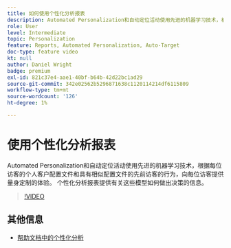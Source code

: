 ```yaml
---
title: 如何使用个性化分析报表
description: Automated Personalization和自动定位活动使用先进的机器学习技术，根据每位访客的个人客户配置文件和具有相似配置文件的先前访客的行为，向每位访客提供量身定制的体验。 个性化分析报表提供有关这些模型如何做出决策的信息。
role: User
level: Intermediate
topic: Personalization
feature: Reports, Automated Personalization, Auto-Target
doc-type: feature video
kt: null
author: Daniel Wright
badge: premium
exl-id: 821c37e4-aae1-40bf-b64b-42d22bc1ad29
source-git-commit: 342e02562b5296871638c1120114214df6115809
workflow-type: tm+mt
source-wordcount: '126'
ht-degree: 1%

---
```


# 使用个性化分析报表

Automated Personalization和自动定位活动使用先进的机器学习技术，根据每位访客的个人客户配置文件和具有相似配置文件的先前访客的行为，向每位访客提供量身定制的体验。 个性化分析报表提供有关这些模型如何做出决策的信息。

>[!VIDEO](https://video.tv.adobe.com/v/25601/?quality=12)

## 其他信息

* [帮助文档中的个性化分析](https://experienceleague.adobe.com/docs/target/using/reports/insights/personalization-insights-reports.html?lang=en)
